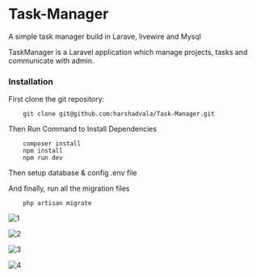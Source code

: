 # Task-Manager
A simple task manager build in Larave, livewire and Mysql

TaskManager is a Laravel application which manage projects, tasks and communicate with admin.

### Installation
First clone the git repository:

```
    git clone git@github.com:harshadvala/Task-Manager.git
```
Then Run Command to Install Dependencies

```
    composer install
    npm install
    npm run dev
```

Then setup database & config .env file

And finally, run all the migration files
```
    php artisan migrate
```

![1](https://user-images.githubusercontent.com/5895908/149079121-35f9f074-a942-4bcf-b426-3e6b286494ac.png)

![2](https://user-images.githubusercontent.com/5895908/149079132-8d718f7b-4ab7-4e4e-ba90-faa0e3bc86e3.png)

![3](https://user-images.githubusercontent.com/5895908/149079146-8445d35f-0c10-4596-82fe-4c70636a5c89.png)

![4](https://user-images.githubusercontent.com/5895908/149080608-f0a1e706-07de-46a3-94b9-19f947e29ad3.png)
